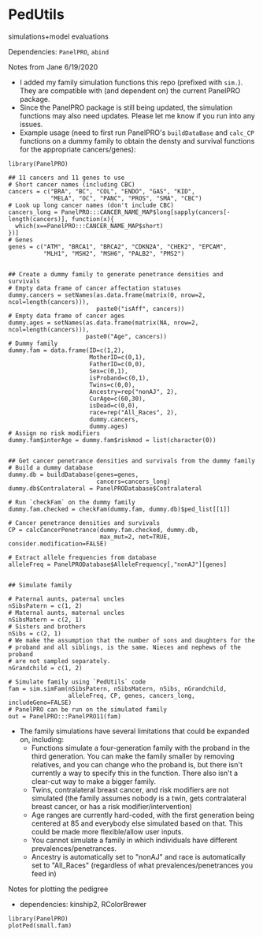 # PedUtils
simulations+model evaluations

Dependencies: `PanelPRO`, `abind`

Notes from Jane 6/19/2020
- I added my family simulation functions this repo (prefixed with `sim.`). They are compatible with (and dependent on) the current PanelPRO package. 
- Since the PanelPRO package is still being updated, the simulation functions may also need updates. Please let me know if you run into any issues. 
- Example usage (need to first run PanelPRO's `buildDataBase` and `calc_CP` functions on a dummy family to obtain the densty and survival functions for the appropriate cancers/genes): 

```
library(PanelPRO)

## 11 cancers and 11 genes to use
# Short cancer names (including CBC)
cancers = c("BRA", "BC", "COL", "ENDO", "GAS", "KID", 
            "MELA", "OC", "PANC", "PROS", "SMA", "CBC")
# Look up long cancer names (don't include CBC)
cancers_long = PanelPRO:::CANCER_NAME_MAP$long[sapply(cancers[-length(cancers)], function(x){
  which(x==PanelPRO:::CANCER_NAME_MAP$short)
})]
# Genes
genes = c("ATM", "BRCA1", "BRCA2", "CDKN2A", "CHEK2", "EPCAM", 
          "MLH1", "MSH2", "MSH6", "PALB2", "PMS2")


## Create a dummy family to generate penetrance densities and survivals
# Empty data frame of cancer affectation statuses
dummy.cancers = setNames(as.data.frame(matrix(0, nrow=2, ncol=length(cancers))), 
                         paste0("isAff", cancers))
# Empty data frame of cancer ages
dummy.ages = setNames(as.data.frame(matrix(NA, nrow=2, ncol=length(cancers))), 
                      paste0("Age", cancers))
# Dummy family
dummy.fam = data.frame(ID=c(1,2), 
                       MotherID=c(0,1), 
                       FatherID=c(0,0), 
                       Sex=c(0,1), 
                       isProband=c(0,1), 
                       Twins=c(0,0), 
                       Ancestry=rep("nonAJ", 2), 
                       CurAge=c(60,30), 
                       isDead=c(0,0), 
                       race=rep("All_Races", 2), 
                       dummy.cancers, 
                       dummy.ages)
# Assign no risk modifiers
dummy.fam$interAge = dummy.fam$riskmod = list(character(0))


## Get cancer penetrance densities and survivals from the dummy family
# Build a dummy database
dummy.db = buildDatabase(genes=genes, 
                         cancers=cancers_long)
dummy.db$Contralateral = PanelPRODatabase$Contralateral

# Run `checkFam` on the dummy family
dummy.fam.checked = checkFam(dummy.fam, dummy.db)$ped_list[[1]]

# Cancer penetrance densities and survivals
CP = calcCancerPenetrance(dummy.fam.checked, dummy.db, 
                          max_mut=2, net=TRUE, consider.modification=FALSE)

# Extract allele frequencies from database
alleleFreq = PanelPRODatabase$AlleleFrequency[,"nonAJ"][genes]


## Simulate family

# Paternal aunts, paternal uncles
nSibsPatern = c(1, 2) 
# Maternal aunts, maternal uncles
nSibsMatern = c(2, 1) 
# Sisters and brothers
nSibs = c(2, 1) 
# We make the assumption that the number of sons and daughters for the 
# proband and all siblings, is the same. Nieces and nephews of the proband 
# are not sampled separately.
nGrandchild = c(1, 2) 

# Simulate family using `PedUtils` code
fam = sim.simFam(nSibsPatern, nSibsMatern, nSibs, nGrandchild, 
                 alleleFreq, CP, genes, cancers_long, includeGeno=FALSE)
# PanelPRO can be run on the simulated family
out = PanelPRO:::PanelPRO11(fam)
```

- The family simulations have several limitations that could be expanded on, including: 
    - Functions simulate a four-generation family with the proband in the third generation. You can make the family smaller by removing relatives, and you can change who the proband is, but there isn't currently a way to specify this in the function. There also isn't a clear-cut way to make a bigger family. 
    - Twins, contralateral breast cancer, and risk modifiers are not simulated (the family assumes nobody is a twin, gets contralateral breast cancer, or has a risk modifier/intervention)
    - Age ranges are currently hard-coded, with the first generation being centered at 85 and everybody else simulated based on that. This could be made more flexible/allow user inputs. 
    - You cannot simulate a family in which individuals have different prevalences/penetrances. 
    - Ancestry is automatically set to "nonAJ" and race is automatically set to "All_Races" (regardless of what prevalences/penetrances you feed in)
    
    
    
Notes for plotting the pedigree
- dependencies: kinship2, RColorBrewer

```
library(PanelPRO)
plotPed(small.fam)
```


